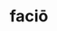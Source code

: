 ---
title: faciō
meaning: to make, do
ch: [two, ten, f1, f]
pos: verb
inf: facere
secondppstem: fac
infend: ere
conjugation: third
derivatives: manufacture, effect, confection
allmeanings: yes
sixms: F
six: y
---